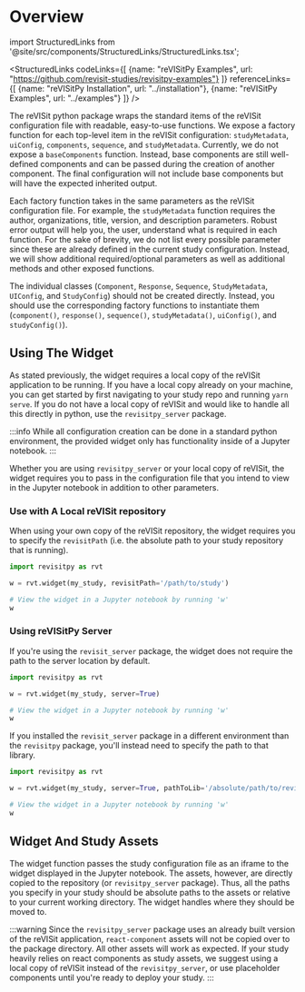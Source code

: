 # Overview

import StructuredLinks from '@site/src/components/StructuredLinks/StructuredLinks.tsx';

<StructuredLinks
    codeLinks={[
        {name: "reVISitPy Examples", url: "https://github.com/revisit-studies/revisitpy-examples"}
    ]}
    referenceLinks={[
        {name: "reVISitPy Installation", url: "../installation"},
        {name: "reVISitPy Examples", url: "../examples"}
    ]}
/>

The reVISit python package wraps the standard items of the reVISit configuration file with readable, easy-to-use functions. We expose a factory function for each top-level item in the reVISit configuration: `studyMetadata`, `uiConfig`, `components`, `sequence`, and `studyMetadata`. Currently, we do not expose a `baseComponents` function. Instead, base components are still well-defined components and can be passed during the creation of another component. The final configuration will not include base components but will have the expected inherited output. 

Each factory function takes in the same parameters as the reVISit configuration file. For example, the `studyMetadata` function requires the author, organizations, title, version, and description parameters. Robust error output will help you, the user, understand what is required in each function. For the sake of brevity, we do not list every possible parameter since these are already defined in the current study configuration. Instead, we will show additional required/optional parameters as well as additional methods and other exposed functions.

The individual classes (`Component`, `Response`, `Sequence`, `StudyMetadata`, `UIConfig`, and `StudyConfig`) should not be created directly. Instead, you should use the corresponding factory functions to instantiate them (`component()`, `response()`, `sequence()`, `studyMetadata()`, `uiConfig()`, and `studyConfig()`).

## Using The Widget

As stated previously, the widget requires a local copy of the reVISit application to be running. If you have a local copy already on your machine, you can get started by first navigating to your study repo and running `yarn serve`. If you do not have a local copy of reVISit and would like to handle all this directly in python, use the `revisitpy_server` package. 

:::info
While all configuration creation can be done in a standard python environment, the provided widget only has functionality inside of a Jupyter notebook.
:::

Whether you are using `revisitpy_server` or your local copy of reVISit, the widget requires you to pass in the configuration file that you intend to view in the Jupyter notebook in addition to other parameters.

### Use with A Local reVISit repository

When using your own copy of the reVISit repository, the widget requires you to specify the `revisitPath` (i.e. the absolute path to your study repository that is running). 

```python
import revisitpy as rvt

w = rvt.widget(my_study, revisitPath='/path/to/study')

# View the widget in a Jupyter notebook by running 'w'
w
```

### Using reVISitPy Server

If you're using the `revisit_server` package, the widget does not require the path to the server location by default.

```python
import revisitpy as rvt

w = rvt.widget(my_study, server=True)

# View the widget in a Jupyter notebook by running 'w'
w
```

If you installed the `revisit_server` package in a different environment than the `revisitpy` package, you'll instead need to specify the path to that library.

```python
import revisitpy as rvt

w = rvt.widget(my_study, server=True, pathToLib='/absolute/path/to/revisitpy_server')

# View the widget in a Jupyter notebook by running 'w'
w
```

## Widget And Study Assets

The widget function passes the study configuration file as an iframe to the widget displayed in the Jupyter notebook. The assets, however, are directly copied to the repository (or `revisitpy_server` package). Thus, all the paths you specify in your study should be absolute paths to the assets or relative to your current working directory. The widget handles where they should be moved to. 

:::warning
Since the `revisitpy_server` package uses an already built version of the reVISit application, `react-component` assets will not be copied over to the package directory. All other assets will work as expected. If your study heavily relies on react components as study assets, we suggest using a local copy of reVISit instead of the `revisitpy_server`, or use placeholder components until you're ready to deploy your study.
:::


